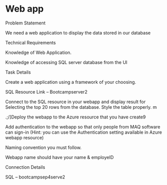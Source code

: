 # Web app

Problem Statement 

We need a web application to display the data stored in our database 

Technical Requirements 

 

Knowledge of Web Application. 

Knowledge of accessing SQL server database from the UI 

 

Task Details 

Create a web application using a framework of your choosing. 

SQL Resource Link – Bootcampserver2 

Connect to the SQL resource in your webapp and display result for Selecting the top 20 rows from the database. Style the table properly.  m 

.;/]Deploy the webapp to the Azure resource that you have create9 

Add authentication to the webapp so that only people from MAQ software can sign-in (Hint: you can use the Authentication setting available in Azure webapp resource) 

Naming convention you must follow. 

Webapp name should have your name & employeID 

Connection Details 

SQL – bootcampsep4serve2 
